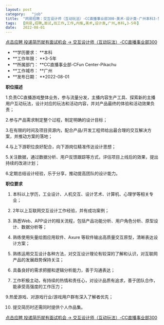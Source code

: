 ```yaml
---
layout:	post
category:	"job"
title:	"网易招聘：交互设计师（互动玩法）-CC直播事业部300-美术-设计类-广州本科3-5年"
tags:	[网易,招聘,面试,找工作,工作,内推,美术,设计类,广州,本科,3-5年]
date:	2022-08-01
---
```


[点击应聘 投递简历就有面试机会 ->  交互设计师（互动玩法）-CC直播事业部300](http://mobile.bole.netease.com/bole/boleDetail?id=25972&employeeId=346f03c3cda5f04c&key=all)



- **学历要求： **本科
- **工作年限： **3-5年
- **所属部门： **CC直播事业部-CFun Center-Pikachu
- **工作城市： **广州
- **发布日期： **2022-08-01



**职位描述**

1.负责CC直播游戏整体业务，参与流量分发，主播内容生产工具、探索新的主播用户互动玩法，设计对应的玩法和活动内容，并对产品最终的体验和活动效果负责；

2.参与产品需求制定整个过程，制定明确的设计目标；

3.在有限的时间及项目资源内，配合产品/开发工程师给出最合理的交互解决方案，并推动方案的落地；

4.与上下游职位良好配合，向下游岗位精准传达设计思想；

5.关注数据，通过数据分析、用户反馈跟踪等方式，评估项目上线后的效果，提出持续的改进计划；

6.定期总结设计经验，乐于分享，推动提高团队的设计能力。



**职位要求**

1. 本科以上学历，工业设计、人机交互、设计艺术、计算机、心理学等相关专业；

2. 2年以上互联网交互设计工作经验，并有成功案例；

3. 熟悉Web、APP设计的相关流程，包括产品功能分析、用户角色分析、原型设计、数据分析等；

4. 熟练使用矢量绘图应用软件、Axure 等软件输出高质量交互原型，清晰表达设计方案；

5. 熟练运用交互设计各种方法，对交互设计理论有较深的了解和认识，对互联网产品的发展趋势保持关注；

7. 具备良好的需求把握和逻辑分析能力，善于沟通表达；

8. 工作积极主动，有持续的热情和责任心，对设计品质有追求，善于团队合作，能承受高强度的工作压力；

9.热爱游戏、对游戏行业/游戏用户群有深入了解者优先；

10. 提交简历时还需同时提供个人作品集。



[点击应聘 投递简历就有面试机会 ->  交互设计师（互动玩法）-CC直播事业部300](http://mobile.bole.netease.com/bole/boleDetail?id=25972&employeeId=346f03c3cda5f04c&key=all)